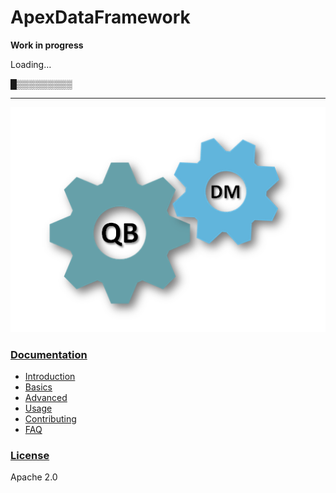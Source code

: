# ApexDataFramework


 **Work in progress**
 
 Loading…
 
█▒▒▒▒▒▒▒▒▒

-----

![overview](/docs/assets/overview.PNG)

### [Documentation](/docs/README.md)
* [Introduction](/docs/INTRO.md)
* [Basics](/docs/basics/README.md)
* [Advanced](/docs/advanced/README.md)
* [Usage](/docs/USAGE.md)
* [Contributing](/docs/CONTRIBUTE.md)
* [FAQ](/docs/FAQ.md)

### [License](LICENCE.md)

Apache 2.0
